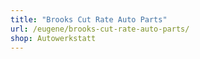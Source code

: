 ```yaml
---
title: "Brooks Cut Rate Auto Parts"
url: /eugene/brooks-cut-rate-auto-parts/
shop: Autowerkstatt
---
```

